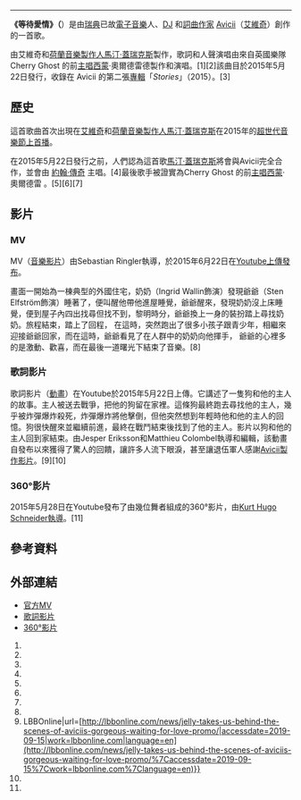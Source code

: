 -----

**《等待愛情》（**）是由[瑞典](../Page/瑞典.md "wikilink")已故[電子音樂](../Page/電子音樂.md "wikilink")人、[DJ](https://zh.wikipedia.org/wiki/唱片騎師 "wikilink") 和[詞曲作家](../Page/詞曲作家.md "wikilink") [Avicii](https://zh.wikipedia.org/wiki/Avicii "wikilink")（[艾維奇](../Page/艾維奇.md "wikilink")）創作的一首歌。

由艾維奇和[荷蘭音樂製作人](https://zh.wikipedia.org/wiki/荷蘭 "wikilink")[馬汀·蓋瑞克斯](../Page/馬汀·蓋瑞克斯.md "wikilink")製作，歌詞和人聲演唱由來自英國樂隊 Cherry Ghost 的前[主唱西蒙](https://zh.wikipedia.org/wiki/主唱 "wikilink")·奧爾德雷德製作和演唱。\[1\]\[2\]該曲目於2015年5月22日發行，收錄在 Avicii 的第二張[專輯](https://zh.wikipedia.org/wiki/專輯 "wikilink")「*Stories*」（2015）。\[3\]

## 歷史

這首歌曲首次出現在[艾維奇](../Page/艾維奇.md "wikilink")和[荷蘭音樂製作人](https://zh.wikipedia.org/wiki/荷蘭 "wikilink")[馬汀·蓋瑞克斯](../Page/馬汀·蓋瑞克斯.md "wikilink")在2015年的[超世代音樂節上首播](https://zh.wikipedia.org/wiki/超世代音樂節 "wikilink")。

在2015年5月22日發行之前，人們認為這首歌[馬汀·蓋瑞克斯](../Page/馬汀·蓋瑞克斯.md "wikilink")將會與Avicii完全合作，並會由 [約翰·傳奇](../Page/約翰·傳奇.md "wikilink") 主唱。\[4\]最後歌手被證實為Cherry Ghost 的前[主唱西蒙](https://zh.wikipedia.org/wiki/主唱 "wikilink")·奧爾德雷 。\[5\]\[6\]\[7\]

## 影片

### MV

MV（[音樂影片](https://zh.wikipedia.org/wiki/音樂影片 "wikilink")）由Sebastian Ringler執導，於2015年6月22日在[Youtube上傳發布](https://zh.wikipedia.org/wiki/Youtube "wikilink")。

畫面一開始為一棟典型的外國住宅，奶奶（Ingrid Wallin飾演）發現爺爺（Sten Elfström飾演）睡著了，便叫醒他帶他進屋睡覺，爺爺醒來，發現奶奶沒上床睡覺，便到屋子內四出找尋但找不到，黎明時分，爺爺換上一身的裝扮踏上尋找奶奶。旅程結束，踏上了回程， 在這時，突然跑出了很多小孩子跟青少年，相繼來迎接爺爺回家，而在這時，爺爺看見了在人群中的奶奶向他揮手， 爺爺的心裡多的是激動、歡喜，而在最後一道曙光下結束了音樂。\[8\]

### 歌詞影片

歌詞影片（[動畫](https://zh.wikipedia.org/wiki/動畫 "wikilink")）在Youtube於2015年5月22日上傳。它講述了一隻狗和他的主人的故事。主人被送去戰爭，把他的狗留在家裡。這條狗最終跑去尋找他的主人，幾乎被炸彈爆炸殺死，炸彈爆炸將他擊倒，但他突然想到年輕時他和他的主人的回憶。狗很快醒來並繼續前進，最終在戰鬥結束後找到了他的主人。影片以狗和他的主人回到家結束。由Jesper Eriksson和Matthieu Colombel執導和編輯，該動畫自發布以來獲得了驚人的回饋，讓許多人流下眼淚，甚至讓退伍軍人感謝[Avicii製作影片](https://zh.wikipedia.org/wiki/Avicii "wikilink")。\[9\]\[10\]

### 360°影片

2015年5月28日在Youtube發布了由幾位舞者組成的360°影片，由[Kurt Hugo Schneider執導](https://zh.wikipedia.org/wiki/Kurt_Hugo_Schneider "wikilink")。\[11\]

## 參考資料

## 外部連結

  - [官方MV](https://www.youtube.com/watch?v=cHHLHGNpCSA)
  - [歌詞影片](https://www.youtube.com/watch?v=-ncIVUXZla8)
  - [360°影片](https://www.youtube.com/watch?v=edcJ_JNeyhg)

<!-- end list -->

1.
2.
3.
4.
5.
6.
7.
8.
9.   LBBOnline|url=[http://lbbonline.com/news/jelly-takes-us-behind-the-scenes-of-aviciis-gorgeous-waiting-for-love-promo/|accessdate=2019-09-15|work=lbbonline.com|language=en](http://lbbonline.com/news/jelly-takes-us-behind-the-scenes-of-aviciis-gorgeous-waiting-for-love-promo/%7Caccessdate=2019-09-15%7Cwork=lbbonline.com%7Clanguage=en)}}
10.
11.